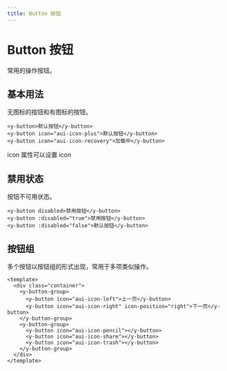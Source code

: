 ```yaml
---
title: Button 按钮
---
```


# Button 按钮

常用的操作按钮。

## 基本用法

无图标的按钮和有图标的按钮。
<ClientOnly>
<ybutton-demo></ybutton-demo>
</ClientOnly>

```vue
<y-button>默认按钮</y-button>
<y-button icon="aui-icon-plus">默认按钮</y-button>
<y-button icon="aui-icon-recovery">加载中</y-button>
```

icon 属性可以设置 icon

## 禁用状态

按钮不可用状态。

<ClientOnly>
<ybutton-demo-disabled></ybutton-demo-disabled>
</ClientOnly>

```vue
<y-button disabled>禁用按钮</y-button>
<y-button :disabled="true">禁用按钮</y-button>
<y-button :disabled="false">默认按钮</y-button>
```

## 按钮组

多个按钮以按钮组的形式出现，常用于多项类似操作。

<ClientOnly>
<ybutton-demo-group></ybutton-demo-group>
</ClientOnly>

```vue
<template>
  <div class="container">
    <y-button-group>
      <y-button icon="aui-icon-left">上一页</y-button>
      <y-button icon="aui-icon-right" icon-position="right">下一页</y-button>
    </y-button-group>
    <y-button-group>
      <y-button icon="aui-icon-pencil"></y-button>
      <y-button icon="aui-icon-share"></y-button>
      <y-button icon="aui-icon-trash"></y-button>
    </y-button-group>
  </div>
</template>
```